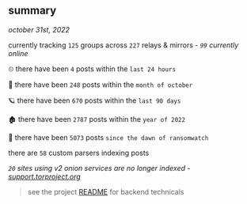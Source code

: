 
## summary
_october 31st, 2022_

currently tracking `125` groups across `227` relays & mirrors - _`99` currently online_

⏲ there have been `4` posts within the `last 24 hours`

🦈 there have been `248` posts within the `month of october`

🪐 there have been `670` posts within the `last 90 days`

🏚 there have been `2787` posts within the `year of 2022`

🦕 there have been `5073` posts `since the dawn of ransomwatch`

there are `58` custom parsers indexing posts

_`20` sites using v2 onion services are no longer indexed - [support.torproject.org](https://support.torproject.org/onionservices/v2-deprecation/)_

> see the project [README](https://github.com/joshhighet/ransomwatch#ransomwatch--) for backend technicals
